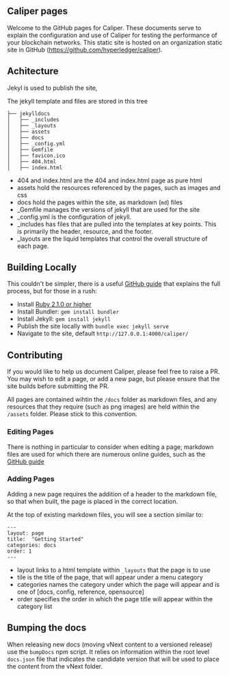 ## Caliper pages

Welcome to the GitHub pages for Caliper. These documents serve to explain the configuration and use of Caliper for testing the performance of your blockchain networks. This static site is hosted on an organization static site in GitHub (https://github.com/hyperledger/caliper).

## Achitecture
Jekyl is used to publish the site,

The jekyll template and files are stored in this tree

```
├── jekylldocs
│   ├── _includes
│   ├── _layouts
│   ├── assets
│   ├── docs
│   ├── _config.yml
│   ├── Gemfile
│   ├── favicon.ico
│   ├── 404.html
│   ├── index.html
```

* 404 and index.html are the 404 and index.html page as pure html
* assets hold the resources referenced by the pages, such as images and css
* docs hold the pages within the site, as markdown (`md`) files
* \_Gemfile manages the versions of jekyll that are used for the site
* \_config.yml is the configuration of jekyll.
* \_includes has files that are pulled into the templates at key points. This is primarily the header, resource, and the footer.
* \_layouts are the liquid templates that control the overall structure of each page.

## Building Locally
This couldn't be simpler, there is a useful [GitHub guide](https://help.github.com/articles/setting-up-your-github-pages-site-locally-with-jekyll/) that explains the full process, but for those in a rush:

* Install [Ruby 2.1.0 or higher](https://www.ruby-lang.org/en/downloads/)
* Install Bundler: `gem install bundler`
* Install Jekyll: `gem install jekyll`
* Publish the site locally with `bundle exec jekyll serve`
* Navigate to the site, default `http://127.0.0.1:4000/caliper/`

## Contributing

If you would like to help us document Caliper, please feel free to raise a PR. You may wish to edit a page, or add a new page, but please ensure that the site builds before submitting the PR.

All pages are contained wihtin the `/docs` folder as markdown files, and any resources that they require (such as png images) are held within the `/assets` folder. Please stick to this convention.

### Editing Pages

There is nothing in particular to consider when editing a page; markdown files are used for which there are numerous online guides, such as the [GitHub guide](https://docs.github.com/en/get-started/writing-on-github/getting-started-with-writing-and-formatting-on-github/basic-writing-and-formatting-syntax)

### Adding Pages

Adding a new page requires the addition of a header to the markdown file, so that when built, the page is placed in the correct location.

At the top of existing markdown files, you will see a section similar to:

```
---
layout: page
title:  "Getting Started"
categories: docs
order: 1
---
```

* layout links to a html template within `_layouts` that the page is to use
* tile is the title of the page, that will appear under a menu category
* categories names the category under which the page will appear and is one of [docs, config, reference, opensource]
* order specifies the order in which the page title will appear within the category list

## Bumping the docs
When releasing new docs (moving vNext content to a versioned release) use the `bumpDocs` npm script. It relies on information within the root level `docs.json` file that indicates the candidate version that will be used to place the content from the vNext folder.